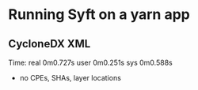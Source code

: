 # Running Syft on a yarn app

## CycloneDX XML
Time:
real    0m0.727s
user    0m0.251s
sys     0m0.588s

* no CPEs, SHAs, layer locations


